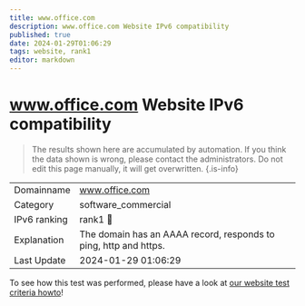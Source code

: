 ```yaml
---
title: www.office.com
description: www.office.com Website IPv6 compatibility
published: true
date: 2024-01-29T01:06:29
tags: website, rank1
editor: markdown
---
```


# www.office.com Website IPv6 compatibility

> The results shown here are accumulated by automation. If you think the data shown is wrong, please contact the administrators. 
> Do not edit this page manually, it will get overwritten.
{.is-info}


|   |   |
| - | - |
| Domainname | www.office.com
| Category | software_commercial |
| IPv6 ranking | rank1 :1st_place_medal: |
| Explanation | The domain has an AAAA record, responds to ping, http and https. |
| Last Update | 2024-01-29 01:06:29 |

To see how this test was performed, please have a look at [our website test criteria howto](/howto/testcriteria/website)!


